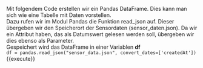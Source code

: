Mit folgendem Code erstellen wir ein Pandas DataFrame. Dies kann man sich wie eine Tabelle mit Daten vorstellen.  
Dazu rufen wir im Modul Pandas die Funktion read_json auf. Dieser übergeben wir den Speicherort der Sensordaten (sensor_daten.json). Da wir ein Attribut haben, das als Datumswert gelesen werden soll, übergeben wir dies ebenso als Parameter.  
Gespeichert wird das DataFrame in einer Variablen **df**  
`df = pandas.read_json("sensor_data.json", convert_dates=['createdAt'])`{{execute}}
